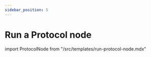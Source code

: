 ```yaml
---
sidebar_position: 5
---
```


# Run a Protocol node

import ProtocolNode from "/src/templates/run-protocol-node.mdx"

<ProtocolNode />
